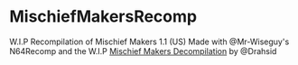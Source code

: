# MischiefMakersRecomp
W.I.P Recompilation of Mischief Makers 1.1 (US)
Made with @Mr-Wiseguy's N64Recomp and the W.I.P [Mischief Makers Decompilation](https://github.com/blackgamma7/mischief-makers) by @Drahsid
